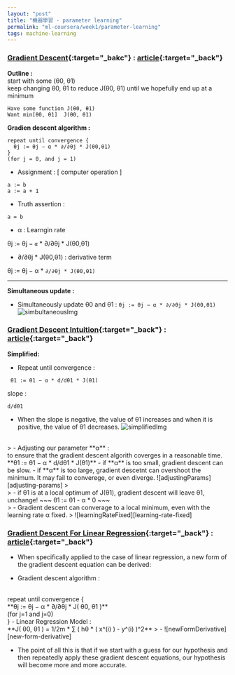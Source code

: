 ```yaml
---
layout: "post"
title: "機器學習 - parameter learning"
permalink: "ml-coursera/week1/parameter-learning"
tags: machine-learning
---
```


### [Gradient Descent](https://www.coursera.org/learn/machine-learning/lecture/8SpIM/gradient-descent){:target="_bakc"} : [article](https://www.coursera.org/learn/machine-learning/supplement/2GnUg/gradient-descent){:target="_back"}
>
__Outline :__ <br/>
start with some (θ0, θ1)<br/>keep changing θ0, θ1 to reduce J(θ0, θ1) until we hopefully end up at a minimum
>
~~~
Have some function J(θ0, θ1)
Want min[θ0, θ1]  J(θ0, θ1)
~~~

>
__Gradien descent algorithm :__
>
~~~
repeat until convergence {
  θj := θj − α * ∂/∂θj * J(θ0,θ1)
}
(for j = 0, and j = 1)
~~~
>
- Assignment : [ computer operation ]
~~~
a := b
a := a + 1 
~~~
- Truth assertion :
~~~
a = b
~~~
>
- α : Learngin rate
>
   θj := θj − `α` * ∂/∂θj * J(θ0,θ1)
- ∂/∂θj * J(θ0,θ1) : derivative term
>
   θj := θj − α * `∂/∂θj * J(θ0,θ1)`
>
---
>
__Simultaneous update :__
>
- Simultaneously update  θ0 and θ1 : `θj := θj − α * ∂/∂θj * J(θ0,θ1)`
![simbultaneousImg][simultaneous-img]



### [Gradient Descent Intuition](https://www.coursera.org/learn/machine-learning/lecture/GFFPB/gradient-descent-intuition){:target="_back"} : [article](https://www.coursera.org/learn/machine-learning/supplement/QKEdR/gradient-descent-intuition){:target="_back"}
> 
__Simplified:__
- Repeat until convergence :
~~~
 θ1 := θ1 − α * d/dθ1 * J(θ1) 
~~~
slope :
~~~
d/dθ1​
~~~
   - When the slope is negative, the value of θ1 increases and when it is positive, the value of θ1 decreases.
![simplifiedImg][simplified-img]
>
<br/>
>
- Adjusting our parameter **α** :
<br/>
 to ensure that the gradient descent algorith coverges in a reasonable time.
<br/>
 **θ1 := θ1 − α * d/dθ1 * J(θ1)**
   - if **α** is too small, gradient descent can be slow.
   - if **α** is too large, gradient descetnt can overshoot the minimum. It may fail to converege, or even diverge.
 ![adjustingParams][adjusting-params]
>
 <br/>
>
- if θ1 is at a local optimum of J(θ1), gradient descent will leave θ1, unchange!
~~~
θ1 := θ1 - α * 0
~~~
<br/>
>
- Gradient descent can converage to a local minimum, even with the learning rate α fixed.
>
![learningRateFixed][learning-rate-fixed]


### [Gradient Descent For Linear Regression](https://www.coursera.org/learn/machine-learning/lecture/kCvQc/gradient-descent-for-linear-regression){:target="_back"} : [article](https://www.coursera.org/learn/machine-learning/supplement/U90DX/gradient-descent-for-linear-regression){:target="_back"}
>
- When specifically applied to the case of linear regression, a new form of the gradient descent equation can be derived:
>
   - Gradient descent algorithm :
<br/>
repeat until convergence {
<br/>
**θj := θj − α * ∂/∂θj * J( θ0, θ1 )**
<br/>
(for j=1 and j=0)
<br/> 
}
   - Linear Regression Model :
<br/>
**J( θ0, θ1 ) =  1/2m * ∑ ( hθ * ( x^(i) ) - y^(i) )^2**
>
   - ![newFormDerivative][new-form-derivative]

>
- The point of all this is that if we start with a guess for our hypothesis and then repeatedly apply these gradient descent equations, our hypothesis will become more and more accurate.

[simultaneous-img]: https://d3c33hcgiwev3.cloudfront.net/imageAssetProxy.v1/yr-D1aDMEeai9RKvXdDYag_627e5ab52d5ff941c0fcc741c2b162a0_Screenshot-2016-11-02-00.19.56.png?expiry=1561161600000&hmac=n0EtFnyq8dLpYejSNB_E5e_nMCdlMzoG1JfwyD0H6Eo

[simplified-img]: https://d3c33hcgiwev3.cloudfront.net/imageAssetProxy.v1/SMSIxKGUEeav5QpTGIv-Pg_ad3404010579ac16068105cfdc8e950a_Screenshot-2016-11-03-00.05.06.png?expiry=1561161600000&hmac=Nex-naOQ0vZWlcGT8dbCWIDwOQ_ZRjVXYcE2ONX-jr4

[adjusting-params]: https://d3c33hcgiwev3.cloudfront.net/imageAssetProxy.v1/UJpiD6GWEeai9RKvXdDYag_3c3ad6625a2a4ec8456f421a2f4daf2e_Screenshot-2016-11-03-00.05.27.png?expiry=1561161600000&hmac=iZDXnWBWd9ACx2j7kHv-bjoNWqPajSmTtHYke-gkU4g

[learning-rate-fixed]: https://d3c33hcgiwev3.cloudfront.net/imageAssetProxy.v1/RDcJ-KGXEeaVChLw2Vaaug_cb782d34d272321e88f202940c36afe9_Screenshot-2016-11-03-00.06.00.png?expiry=1561161600000&hmac=ZlHwEtOt9w5siAX2j1OtKMhvsOmNJk1SKJBvBpzGC3E

[new-form-derivative]: https://d3c33hcgiwev3.cloudfront.net/imageAssetProxy.v1/QFpooaaaEea7TQ6MHcgMPA_cc3c276df7991b1072b2afb142a78da1_Screenshot-2016-11-09-08.30.54.png?expiry=1561161600000&hmac=V974QdsDdO5Cjzg-A4OJNekZ3ESotm4OjS7ptP1YXbs